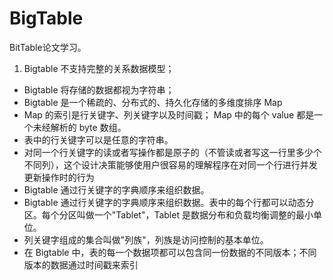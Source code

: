 # BigTable

BitTable论文学习。

1. Bigtable 不支持完整的关系数据模型；
- Bigtable 将存储的数据都视为字符串；
- Bigtable 是一个稀疏的、分布式的、持久化存储的多维度排序 Map
- Map 的索引是行关键字、列关键字以及时间戳； Map 中的每个 value 都是一个未经解析的 byte 数组。
- 表中的行关键字可以是任意的字符串。
- 对同一个行关键字的读或者写操作都是原子的（不管读或者写这一行里多少个不同列），这个设计决策能够使用户很容易的理解程序在对同一个行进行并发更新操作时的行为
- Bigtable 通过行关键字的字典顺序来组织数据。
- Bigtable 通过行关键字的字典顺序来组织数据。表中的每个行都可以动态分区。每个分区叫做一个"Tablet"，Tablet 是数据分布和负载均衡调整的最小单位。
- 列关键字组成的集合叫做"列族"，列族是访问控制的基本单位。
- 在 Bigtable 中，表的每一个数据项都可以包含同一份数据的不同版本；不同版本的数据通过时间戳来索引